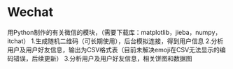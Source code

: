 # Wechat
  用Python制作的有关微信的模块，（需要下载库：matplotlib，jieba，numpy，itchat）
1.生成随机二维码（可长期使用），后台模拟连接，得到用户信息
2.分析用户及用户好友信息，输出为CSV格式表（目前未解决emoji在CSV无法显示的编码错误，后续更新）
3.分析用户及用户好友信息，相关饼图和数据图
